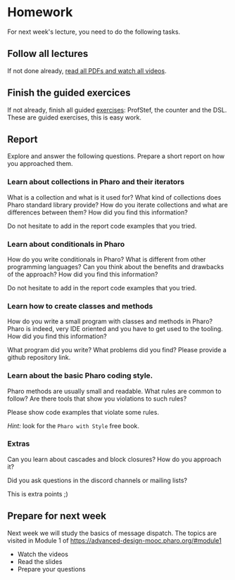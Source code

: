 # Homework

For next week's lecture, you need to do the following tasks.

## Follow all lectures
If not done already, [read all PDFs and watch all videos](./S01-03-10-Lectures.md). 

## Finish the guided exercices
If not already, finish all guided [exercises](./S02-03-10-Exercises.md): ProfStef, the counter and the DSL.
These are guided exercises, this is easy work.


## Report
Explore and answer the following questions.
Prepare a short report on how you approached them. 

### Learn about collections in Pharo and their iterators

What is a collection and what is it used for?
What kind of collections does Pharo standard library provide?
How do you iterate collections and what are differences between them?
How did you find this information?

Do not hesitate to add in the report code examples that you tried.

### Learn about conditionals in Pharo

How do you write conditionals in Pharo?
What is different from other programming languages?
Can you think about the benefits and drawbacks of the approach?
How did you find this information?

Do not hesitate to add in the report code examples that you tried.

### Learn how to create classes and methods

How do you write a small program with classes and methods in Pharo?
Pharo is indeed, very IDE oriented and you have to get used to the tooling.
How did you find this information?

What program did you write?
What problems did you find?
Please provide a github repository link.

### Learn about the basic Pharo coding style. 

Pharo methods are usually small and readable.
What rules are common to follow?
Are there tools that show you violations to such rules?

Please show code examples that violate some rules.

_Hint:_ look for the `Pharo with Style` free book.

### Extras

Can you learn about cascades and block closures?
How do you approach it?

Did you ask questions in the discord channels or mailing lists?

This is extra points ;)

## Prepare for next week

Next week we will study the basics of message dispatch.
The topics are visited in Module 1 of https://advanced-design-mooc.pharo.org/#module1

- Watch the videos
- Read the slides
- Prepare your questions
